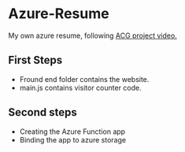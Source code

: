 # Azure-Resume
My own azure resume, following [ACG project video.](https://www.youtube.com/watch?v=ieYrBWmkfno&t=2834s)

## First Steps
- Fround end folder contains the website.
- main.js contains visitor counter code.

## Second steps
- Creating the Azure Function app
- Binding the app to azure storage
